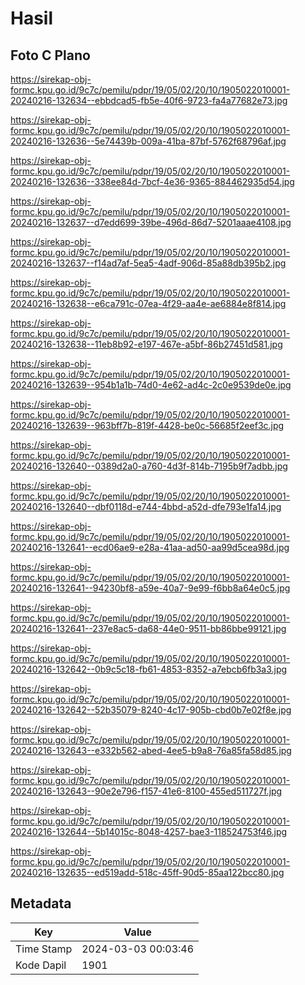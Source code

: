 # Hasil

## Foto C Plano

https://sirekap-obj-formc.kpu.go.id/9c7c/pemilu/pdpr/19/05/02/20/10/1905022010001-20240216-132634--ebbdcad5-fb5e-40f6-9723-fa4a77682e73.jpg

https://sirekap-obj-formc.kpu.go.id/9c7c/pemilu/pdpr/19/05/02/20/10/1905022010001-20240216-132636--5e74439b-009a-41ba-87bf-5762f68796af.jpg

https://sirekap-obj-formc.kpu.go.id/9c7c/pemilu/pdpr/19/05/02/20/10/1905022010001-20240216-132636--338ee84d-7bcf-4e36-9365-884462935d54.jpg

https://sirekap-obj-formc.kpu.go.id/9c7c/pemilu/pdpr/19/05/02/20/10/1905022010001-20240216-132637--d7edd699-39be-496d-86d7-5201aaae4108.jpg

https://sirekap-obj-formc.kpu.go.id/9c7c/pemilu/pdpr/19/05/02/20/10/1905022010001-20240216-132637--f14ad7af-5ea5-4adf-906d-85a88db395b2.jpg

https://sirekap-obj-formc.kpu.go.id/9c7c/pemilu/pdpr/19/05/02/20/10/1905022010001-20240216-132638--e6ca791c-07ea-4f29-aa4e-ae6884e8f814.jpg

https://sirekap-obj-formc.kpu.go.id/9c7c/pemilu/pdpr/19/05/02/20/10/1905022010001-20240216-132638--11eb8b92-e197-467e-a5bf-86b27451d581.jpg

https://sirekap-obj-formc.kpu.go.id/9c7c/pemilu/pdpr/19/05/02/20/10/1905022010001-20240216-132639--954b1a1b-74d0-4e62-ad4c-2c0e9539de0e.jpg

https://sirekap-obj-formc.kpu.go.id/9c7c/pemilu/pdpr/19/05/02/20/10/1905022010001-20240216-132639--963bff7b-819f-4428-be0c-56685f2eef3c.jpg

https://sirekap-obj-formc.kpu.go.id/9c7c/pemilu/pdpr/19/05/02/20/10/1905022010001-20240216-132640--0389d2a0-a760-4d3f-814b-7195b9f7adbb.jpg

https://sirekap-obj-formc.kpu.go.id/9c7c/pemilu/pdpr/19/05/02/20/10/1905022010001-20240216-132640--dbf0118d-e744-4bbd-a52d-dfe793e1fa14.jpg

https://sirekap-obj-formc.kpu.go.id/9c7c/pemilu/pdpr/19/05/02/20/10/1905022010001-20240216-132641--ecd06ae9-e28a-41aa-ad50-aa99d5cea98d.jpg

https://sirekap-obj-formc.kpu.go.id/9c7c/pemilu/pdpr/19/05/02/20/10/1905022010001-20240216-132641--94230bf8-a59e-40a7-9e99-f6bb8a64e0c5.jpg

https://sirekap-obj-formc.kpu.go.id/9c7c/pemilu/pdpr/19/05/02/20/10/1905022010001-20240216-132641--237e8ac5-da68-44e0-9511-bb86bbe99121.jpg

https://sirekap-obj-formc.kpu.go.id/9c7c/pemilu/pdpr/19/05/02/20/10/1905022010001-20240216-132642--0b9c5c18-fb61-4853-8352-a7ebcb6fb3a3.jpg

https://sirekap-obj-formc.kpu.go.id/9c7c/pemilu/pdpr/19/05/02/20/10/1905022010001-20240216-132642--52b35079-8240-4c17-905b-cbd0b7e02f8e.jpg

https://sirekap-obj-formc.kpu.go.id/9c7c/pemilu/pdpr/19/05/02/20/10/1905022010001-20240216-132643--e332b562-abed-4ee5-b9a8-76a85fa58d85.jpg

https://sirekap-obj-formc.kpu.go.id/9c7c/pemilu/pdpr/19/05/02/20/10/1905022010001-20240216-132643--90e2e796-f157-41e6-8100-455ed511727f.jpg

https://sirekap-obj-formc.kpu.go.id/9c7c/pemilu/pdpr/19/05/02/20/10/1905022010001-20240216-132644--5b14015c-8048-4257-bae3-118524753f46.jpg

https://sirekap-obj-formc.kpu.go.id/9c7c/pemilu/pdpr/19/05/02/20/10/1905022010001-20240216-132635--ed519add-518c-45ff-90d5-85aa122bcc80.jpg


## Metadata

| Key        | Value               |
| ---------- | ------------------- |
| Time Stamp | 2024-03-03 00:03:46 |
| Kode Dapil | 1901                |



